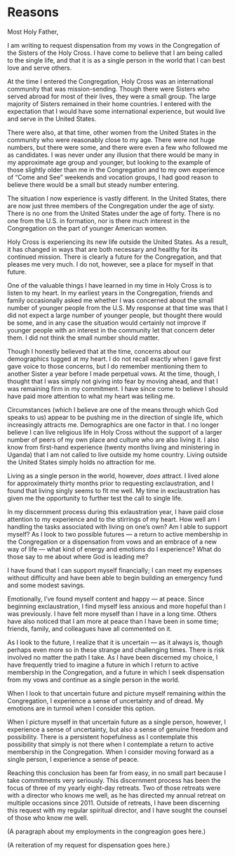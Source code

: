 <!-- Set forth in *brief* but *concrete* detail the *actual* reasons motivating your request. Vague reasons are not acceptable: for example, "I am not happy in community." "I find that I cannot live under any structures imposed on me from the outside." -->

# Reasons

Most Holy Father,

I am writing to request dispensation from my vows in the Congregation of the Sisters of the Holy Cross. I have come to believe that I am being called to the single life, and that it is as a single person in the world that I can best love and serve others.

At the time I entered the Congregation, Holy Cross was an international community that was mission-sending. Though there were Sisters who served abroad for most of their lives, they were a small group. The large majority of Sisters remained in their home countries. I entered with the expectation that I would have some international experience, but would live and serve in the United States.

There were also, at that time, other women from the United States in the community who were reasonably close to my age. There were not huge numbers, but there were some, and there were even a few who followed me as candidates. I was never under any illusion that there would be many in my approximate age group and younger, but looking to the example of those slightly older than me in the Congregation and to my own experience of “Come and See” weekends and vocation groups, I had good reason to believe there would be a small but steady number entering.

The situation I now experience is vastly different. In the United States, there are now just three members of the Congregation under the age of sixty. There is no one from the United States under the age of forty. There is no one from the U.S. in formation, nor is there much interest in the Congregation on the part of younger American women.

Holy Cross is experiencing its new life outside the United States. As a result, it has changed in ways that are both necessary and healthy for its continued mission. There is clearly a future for the Congregation, and that pleases me very much. I do not, however, see a place for myself in that future.

One of the valuable things I have learned in my time in Holy Cross is to listen to my heart. In my earliest years in the Congregation, friends and family occasionally asked me whether I was concerned about the small number of younger people from the U.S. My response at that time was that I did not expect a large number of younger people, but thought there would be some, and in any case the situation would certainly not improve if younger people with an interest in the community let that concern deter them. I did not think the small number should matter.

Though I honestly believed that at the time, concerns about our demographics tugged at my heart. I do not recall exactly when I gave first gave voice to those concerns, but I do remember mentioning them to another Sister a year before I made perpetual vows. At the time, though, I thought that I was simply not giving into fear by moving ahead, and that I was remaining firm in my commitment. I have since come to believe I should have paid more attention to what my heart was telling me.

Circumstances (which I believe are one of the means through which God speaks to us) appear to be pushing me in the direction of single life, which increasingly attracts me. Demographics are one factor in that. I no longer believe I can live religious life in Holy Cross without the support of a larger number of peers of my own place and culture who are also living it. I also know from first-hand experience (twenty months living and ministering in Uganda) that I am not called to live outside my home country. Living outside the United States simply holds no attraction for me.

Living as a single person in the world, however, *does* attract. I lived alone for approximately thirty months prior to requesting exclaustration, and I found that living singly seems to fit me well. My time in exclaustration has given me the opportunity to further test the call to single life.

In my discernment process during this exlaustration year, I have paid close attention to my experience and to the stirrings of my heart. How well am I handling the tasks associated with living on one’s own? Am I able to support myself? As I look to two possible futures — a return to active membership in the Congregation or a dispensation from vows and an embrace of a new way of life — what kind of energy and emotions do I experience? What do those say to me about where God is leading me?

I have found that I can support myself financially; I can meet my expenses without difficulty and have been able to begin building an emergency fund and some modest savings.

Emotionally, I’ve found myself content and happy — at peace. Since beginning exclaustration, I find myself less anxious and more hopeful than I was previously. I have felt more myself than I have in a long time. Others have also noticed that I am more at peace than I have been in some time; friends, family, and colleagues have all commented on it.

As I look to the future, I realize that it is uncertain — as it always is, though perhaps even more so in these strange and challenging times. There is risk involved no matter the path I take. As I have been discerned my choice, I have frequently tried to imagine a future in which I return to active membership in the Congregation, and a future in which I seek dispensation from my vows and continue as a single person in the world.

When I look to that uncertain future and picture myself remaining within the Congregation, I experience a sense of uncertainty and of dread. My emotions are in turmoil when I consider this option.

When I picture myself in that uncertain future as a single person, however, I experience a sense of uncertainty, but also a sense of genuine freedom and possibility. There is a persistent hopefulness as I contemplate this possibility that simply is not there when I contemplate a return to active membership in the Congregation. When I consider moving forward as a single person, I experience a sense of peace.

Reaching this conclusion has been far from easy, in no small part because I take commitments very seriously. This discernment process has been the focus of three of my yearly eight-day retreats. Two of those retreats were with a director who knows me well, as he has directed my annual retreat on multiple occasions since 2011. Outside of retreats, I have been discerning this request with my regular spiritual director, and I have sought the counsel of those who know me well.

(A paragraph about my employments in the congreagion goes here.)

(A reiteration of my request for dispensation goes here.)

